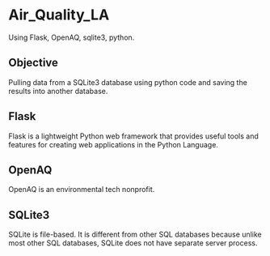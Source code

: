 # Air_Quality_LA

Using Flask, OpenAQ, sqlite3, python.

## Objective

Pulling data from a SQLite3 database using python code and saving the results into another database.

## Flask

Flask is a lightweight Python web framework that provides useful tools and features for creating web applications in the Python Language.

## OpenAQ

OpenAQ is an environmental tech nonprofit.

## SQLite3

SQLite is file-based. It is different from other SQL databases because unlike most other SQL databases, SQLite does not have separate server process. 
